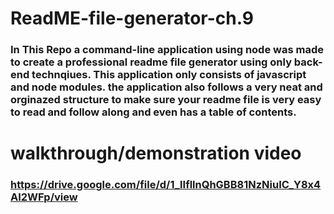 # ReadME-file-generator-ch.9
### In This Repo a command-line application using node was made to create a professional readme file generator using only back-end technqiues. This application only consists of javascript and node modules. the application also follows a very neat and orginazed structure to make sure your readme file is very easy to read and follow along and even has a table of contents.
# walkthrough/demonstration video
### https://drive.google.com/file/d/1_lIfllnQhGBB81NzNiuIC_Y8x4AI2WFp/view
